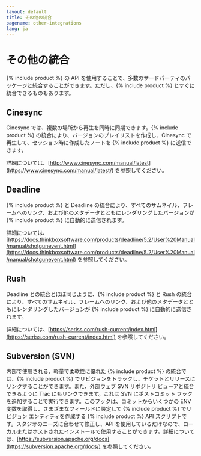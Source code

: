 ```yaml
---
layout: default
title: その他の統合
pagename: other-integrations
lang: ja
---
```


# その他の統合

{% include product %} の API を使用することで、多数のサードパーティのパッケージと統合することができます。ただし、{% include product %} とすぐに統合できるものもあります。

## Cinesync

Cinesync では、複数の場所から再生を同時に同期できます。{% include product %} の統合により、バージョンのプレイリストを作成し、Cinesync で再生して、セッション時に作成したノートを {% include product %} に送信できます。

詳細については、[http://www.cinesync.com/manual/latest](https://www.cinesync.com/manual/latest/) を参照してください。

## Deadline

{% include product %} と Deadline の統合により、すべてのサムネイル、フレームへのリンク、および他のメタデータとともにレンダリングしたバージョンが {% include product %} に自動的に送信されます。

詳細については、[https://docs.thinkboxsoftware.com/products/deadline/5.2/User%20Manual/manual/shotgunevent.html](https://docs.thinkboxsoftware.com/products/deadline/5.2/User%20Manual/manual/shotgunevent.html) を参照してください。

## Rush

Deadline との統合とほぼ同じように、{% include product %} と Rush の統合により、すべてのサムネイル、フレームへのリンク、および他のメタデータとともにレンダリングしたバージョンが {% include product %} に自動的に送信されます。

詳細については、[https://seriss.com/rush-current/index.html](https://seriss.com/rush-current/index.html) を参照してください。

## Subversion (SVN)

内部で使用される、軽量で柔軟性に優れた {% include product %} の統合では、{% include product %} でリビジョンをトラックし、チケットとリリースにリンクすることができます。また、外部ウェブ SVN リポジトリ ビューアと統合できるように Trac にもリンクできます。これは SVN にポストコミット フックを追加することで実行できます。このフックは、コミットからいくつかの ENV 変数を取得し、さまざまなフィールドに設定して {% include product %} でリビジョン エンティティを作成する {% include product %} API スクリプトです。スタジオのニーズに合わせて修正し、API を使用しているだけなので、ローカルまたはホストされたインストールで使用することができます。詳細については、[https://subversion.apache.org/docs](https://subversion.apache.org/docs/) を参照してください。
